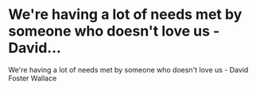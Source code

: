 # We're having a lot of needs met by someone who doesn't love us - David…

We're having a lot of needs met by someone who doesn't love us - David Foster Wallace
